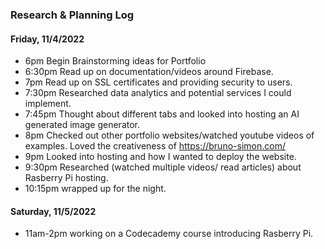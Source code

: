 ### Research & Planning Log
#### Friday, 11/4/2022
* 6pm Begin Brainstorming ideas for Portfolio
* 6:30pm Read up on documentation/videos around Firebase.
* 7pm Read up on SSL certificates and providing security to users.
* 7:30pm Researched data analytics and potential services I could implement.
* 7:45pm Thought about different tabs and looked into hosting an AI generated image generator.
* 8pm Checked out other portfolio websites/watched youtube videos of examples. Loved the creativeness of https://bruno-simon.com/
* 9pm Looked into hosting and how I wanted to deploy the website.
* 9:30pm Researched (watched multiple videos/ read articles) about Rasberry Pi hosting.
* 10:15pm wrapped up for the night.

#### Saturday, 11/5/2022
* 11am-2pm working on a Codecademy course introducing Rasberry Pi.